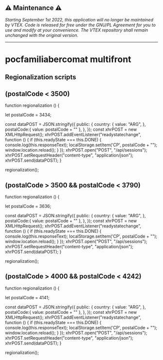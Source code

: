 ##  ⚠️ Maintenance ⚠️
*Starting September 1st 2022, this application will no longer be maintained by VTEX. Code is released for free under the GNU/PL Agreement for you to use and modify at your convenience. The VTEX repository shall remain unchanged with the original version.*

---

# pocfamiliabercomat multifront

## Regionalization scripts

## (postalCode < 3500)

function regionalization () {

let postalCode = 3434;

const dataPOST = JSON.stringify({
    public: {
        country: {
        value: "ARG",
        },
        postalCode:{
            value: postalCode + ""
        },
    },
    });
    const xhrPOST = new XMLHttpRequest();
    xhrPOST.addEventListener("readystatechange", function () {
    if (this.readyState === this.DONE) {
        console.log(this.responseText);
        localStorage.setItem('CP', postalCode + "");
    	window.location.reload();
    }
    });
    xhrPOST.open("POST", "/api/sessions");
    xhrPOST.setRequestHeader("content-type", "application/json");
    xhrPOST.send(dataPOST);
}

regionalization();


## (postalCode > 3500 && postalCode < 3790)

function regionalization () {

let postalCode = 3636;

const dataPOST = JSON.stringify({
    public: {
        country: {
        value: "ARG",
        },
        postalCode:{
            value: postalCode + ""
        },
    },
    });
    const xhrPOST = new XMLHttpRequest();
    xhrPOST.addEventListener("readystatechange", function () {
    if (this.readyState === this.DONE) {
        console.log(this.responseText);
        localStorage.setItem('CP', postalCode + "");
    	window.location.reload();
    }
    });
    xhrPOST.open("POST", "/api/sessions");
    xhrPOST.setRequestHeader("content-type", "application/json");
    xhrPOST.send(dataPOST);
}

regionalization();

## (postalCode > 4000 && postalCode < 4242)

function regionalization () {

let postalCode = 4141;

const dataPOST = JSON.stringify({
    public: {
        country: {
        value: "ARG",
        },
        postalCode:{
            value: postalCode + ""
        },
    },
    });
    const xhrPOST = new XMLHttpRequest();
    xhrPOST.addEventListener("readystatechange", function () {
    if (this.readyState === this.DONE) {
        console.log(this.responseText);
        localStorage.setItem('CP', postalCode + "");
    	window.location.reload();
    }
    });
    xhrPOST.open("POST", "/api/sessions");
    xhrPOST.setRequestHeader("content-type", "application/json");
    xhrPOST.send(dataPOST);
}

regionalization();
